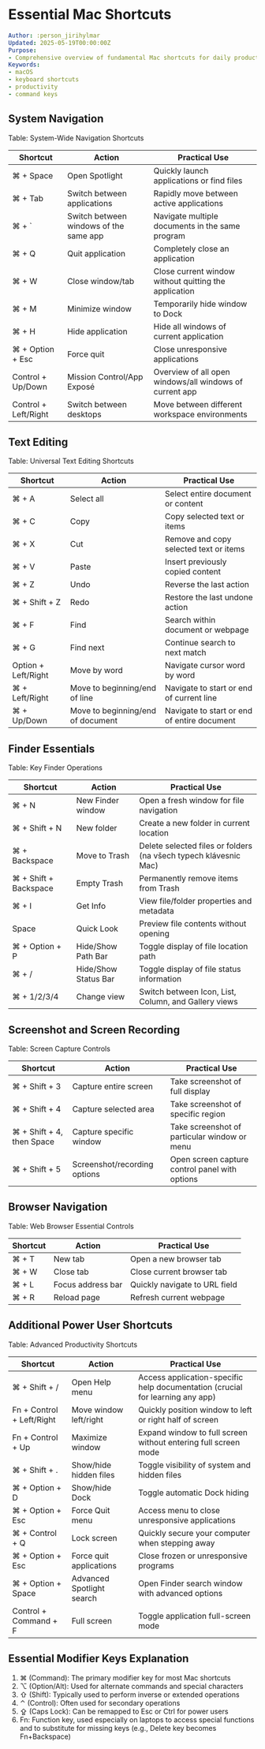 # Essential Mac Shortcuts

```yaml
Author: :person_jirihylmar
Updated: 2025-05-19T00:00:00Z
Purpose:
- Comprehensive overview of fundamental Mac shortcuts for daily productivity
Keywords:
- macOS
- keyboard shortcuts
- productivity
- command keys
```

## System Navigation

Table: System-Wide Navigation Shortcuts

| Shortcut | Action | Practical Use |
|---------|--------|---------------|
| ⌘ + Space | Open Spotlight | Quickly launch applications or find files |
| ⌘ + Tab | Switch between applications | Rapidly move between active applications |
| ⌘ + ` | Switch between windows of the same app | Navigate multiple documents in the same program |
| ⌘ + Q | Quit application | Completely close an application |
| ⌘ + W | Close window/tab | Close current window without quitting the application |
| ⌘ + M | Minimize window | Temporarily hide window to Dock |
| ⌘ + H | Hide application | Hide all windows of current application |
| ⌘ + Option + Esc | Force quit | Close unresponsive applications |
| Control + Up/Down | Mission Control/App Exposé | Overview of all open windows/all windows of current app |
| Control + Left/Right | Switch between desktops | Move between different workspace environments |

## Text Editing

Table: Universal Text Editing Shortcuts

| Shortcut | Action | Practical Use |
|---------|--------|---------------|
| ⌘ + A | Select all | Select entire document or content |
| ⌘ + C | Copy | Copy selected text or items |
| ⌘ + X | Cut | Remove and copy selected text or items |
| ⌘ + V | Paste | Insert previously copied content |
| ⌘ + Z | Undo | Reverse the last action |
| ⌘ + Shift + Z | Redo | Restore the last undone action |
| ⌘ + F | Find | Search within document or webpage |
| ⌘ + G | Find next | Continue search to next match |
| Option + Left/Right | Move by word | Navigate cursor word by word |
| ⌘ + Left/Right | Move to beginning/end of line | Navigate to start or end of current line |
| ⌘ + Up/Down | Move to beginning/end of document | Navigate to start or end of entire document |

## Finder Essentials

Table: Key Finder Operations

| Shortcut | Action | Practical Use |
|---------|--------|---------------|
| ⌘ + N | New Finder window | Open a fresh window for file navigation |
| ⌘ + Shift + N | New folder | Create a new folder in current location |
| ⌘ + Backspace | Move to Trash | Delete selected files or folders (na všech typech klávesnic Mac) |
| ⌘ + Shift + Backspace | Empty Trash | Permanently remove items from Trash |
| ⌘ + I | Get Info | View file/folder properties and metadata |
| Space | Quick Look | Preview file contents without opening |
| ⌘ + Option + P | Hide/Show Path Bar | Toggle display of file location path |
| ⌘ + / | Hide/Show Status Bar | Toggle display of file status information |
| ⌘ + 1/2/3/4 | Change view | Switch between Icon, List, Column, and Gallery views |

## Screenshot and Screen Recording

Table: Screen Capture Controls

| Shortcut | Action | Practical Use |
|---------|--------|---------------|
| ⌘ + Shift + 3 | Capture entire screen | Take screenshot of full display |
| ⌘ + Shift + 4 | Capture selected area | Take screenshot of specific region |
| ⌘ + Shift + 4, then Space | Capture specific window | Take screenshot of particular window or menu |
| ⌘ + Shift + 5 | Screenshot/recording options | Open screen capture control panel with options |

## Browser Navigation

Table: Web Browser Essential Controls

| Shortcut | Action | Practical Use |
|---------|--------|---------------|
| ⌘ + T | New tab | Open a new browser tab |
| ⌘ + W | Close tab | Close current browser tab |
| ⌘ + L | Focus address bar | Quickly navigate to URL field |
| ⌘ + R | Reload page | Refresh current webpage |

## Additional Power User Shortcuts

Table: Advanced Productivity Shortcuts

| Shortcut | Action | Practical Use |
|---------|--------|---------------|
| ⌘ + Shift + / | Open Help menu | Access application-specific help documentation (crucial for learning any app) |
| Fn + Control + Left/Right | Move window left/right | Quickly position window to left or right half of screen |
| Fn + Control + Up | Maximize window | Expand window to full screen without entering full screen mode |
| ⌘ + Shift + . | Show/hide hidden files | Toggle visibility of system and hidden files |
| ⌘ + Option + D | Show/hide Dock | Toggle automatic Dock hiding |
| ⌘ + Option + Esc | Force Quit menu | Access menu to close unresponsive applications |
| ⌘ + Control + Q | Lock screen | Quickly secure your computer when stepping away |
| ⌘ + Option + Esc | Force quit applications | Close frozen or unresponsive programs |
| ⌘ + Option + Space | Advanced Spotlight search | Open Finder search window with advanced options |
| Control + Command + F | Full screen | Toggle application full-screen mode |

## Essential Modifier Keys Explanation

1. ⌘ (Command): The primary modifier key for most Mac shortcuts
2. ⌥ (Option/Alt): Used for alternate commands and special characters
3. ⇧ (Shift): Typically used to perform inverse or extended operations
4. ⌃ (Control): Often used for secondary operations 
5. ⇪ (Caps Lock): Can be remapped to Esc or Ctrl for power users
6. Fn: Function key, used especially on laptops to access special functions and to substitute for missing keys (e.g., Delete key becomes Fn+Backspace)